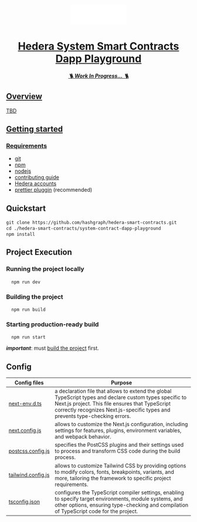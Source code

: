 <p align="center">
<br />
<a href="https://hedera.com/"><img src="./public/brandings/hedera-logo.png" width="150" alt=""/>
<h1 align="center"> Hedera System Smart Contracts Dapp Playground </h1>
<h5 align="center"> 🪜 Work In Progress... 🪜</h5>
</p>

## Overview

TBD

## Getting started

### Requirements

- [git](https://git-scm.com/)
- [npm](https://www.npmjs.com/)
- [nodejs](https://nodejs.org/en/)
- [contributing guide](https://github.com/hashgraph/.github/blob/main/CONTRIBUTING.md#pull-requests)
- [Hedera accounts](https://docs.hedera.com/hedera/getting-started/introduction#create-hedera-portal-profile-faucet)
- [prettier pluggin](https://prettier.io/) (recommended)

## Quickstart

```
git clone https://github.com/hashgraph/hedera-smart-contracts.git
cd ./hedera-smart-contracts/system-contract-dapp-playground
npm install
```

## Project Execution

### Running the project locally

```
  npm run dev
```

### Building the project

```
  npm run build
```

### Starting production-ready build

```
  npm run start
```

**_important_**: must [build the project](README.md#building-the-project) first.

## Config

| Config files                             | Purpose                                                                                                                                                                                                                                     |
| ---------------------------------------- | ------------------------------------------------------------------------------------------------------------------------------------------------------------------------------------------------------------------------------------------- |
| [next-env.d.ts](next-env.d.ts)           | a declaration file that allows to extend the global TypeScript types and declare custom types specific to Next.js project. This file ensures that TypeScript correctly recognizes Next.js-specific types and prevents type-checking errors. |
| [next.config.js](next.config.js)         | allows to customize the Next.js configuration, including settings for features, plugins, environment variables, and webpack behavior.                                                                                                       |
| [postcss.config.js](postcss.config.js)   | specifies the PostCSS plugins and their settings used to process and transform CSS code during the build process.                                                                                                                           |
| [tailwind.config.js](tailwind.config.js) | allows to customize Tailwind CSS by providing options to modify colors, fonts, breakpoints, variants, and more, tailoring the framework to specific project requirements.                                                                   |
| [tsconfig.json](tsconfig.json)           | configures the TypeScript compiler settings, enabling to specify target environments, module systems, and other options, ensuring type-checking and compilation of TypeScript code for the project.                                         |
